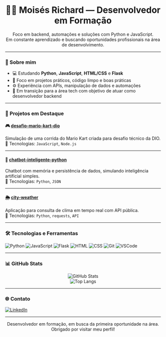 <h1 align="center">👨‍💻 Moisés Richard — Desenvolvedor em Formação</h1>

<p align="center">
  Foco em backend, automações e soluções com Python e JavaScript.<br>
  Em constante aprendizado e buscando oportunidades profissionais na área de desenvolvimento.
</p>

---

### 🧠 Sobre mim

- 💻 Estudando **Python**, **JavaScript**, **HTML/CSS** e **Flask**
- 🔁 Foco em projetos práticos, código limpo e boas práticas
- ⚙️ Experiência com APIs, manipulação de dados e automações
- 🎯 Em transição para a área tech com objetivo de atuar como desenvolvedor backend

---

### 💼 Projetos em Destaque

#### 🎮 [desafio-mario-kart-dio](https://github.com/moiseesrichard/desafio-mario-kart-dio)
Simulação de uma corrida do Mario Kart criada para desafio técnico da DIO.  
🔧 Tecnologias: `JavaScript`, `Node.js`

---

#### 🤖 [chatbot-inteligente-python](https://github.com/moiseesrichard/chatbot-inteligente-python)
Chatbot com memória e persistência de dados, simulando inteligência artificial simples.  
🔧 Tecnologias: `Python`, `JSON`

---

#### 🌦️ [city-weather](https://github.com/moiseesrichard/city-weather)
Aplicação para consulta de clima em tempo real com API pública.  
🔧 Tecnologias: `Python`, `requests`, `API`

---

### 🛠️ Tecnologias e Ferramentas

![Python](https://img.shields.io/badge/Python-3776AB?style=for-the-badge&logo=python&logoColor=white)
![JavaScript](https://img.shields.io/badge/JavaScript-F7DF1E?style=for-the-badge&logo=javascript&logoColor=black)
![Flask](https://img.shields.io/badge/Flask-000000?style=for-the-badge&logo=flask&logoColor=white)
![HTML](https://img.shields.io/badge/HTML-E34F26?style=for-the-badge&logo=html5&logoColor=white)
![CSS](https://img.shields.io/badge/CSS-1572B6?style=for-the-badge&logo=css3&logoColor=white)
![Git](https://img.shields.io/badge/Git-F05032?style=for-the-badge&logo=git&logoColor=white)
![VSCode](https://img.shields.io/badge/VSCode-007ACC?style=for-the-badge&logo=visual-studio-code&logoColor=white)

---

### 📊 GitHub Stats

<p align="center">
  <img src="https://github-readme-stats.vercel.app/api?username=moisesgsr&show_icons=true&theme=radical" alt="GitHub Stats"/>
  <br>
  <img src="https://github-readme-stats.vercel.app/api/top-langs/?username=moisesgsr&layout=compact&theme=radical" alt="Top Langs"/>
</p>

---

### 🌐 Contato

[![LinkedIn](https://img.shields.io/badge/-LinkedIn-blue?style=for-the-badge&logo=linkedin&logoColor=white)](https://www.linkedin.com/in/moiseesrichard)

---

<p align="center">
  Desenvolvedor em formação, em busca da primeira oportunidade na área.<br>
  Obrigado por visitar meu perfil!
</p>
